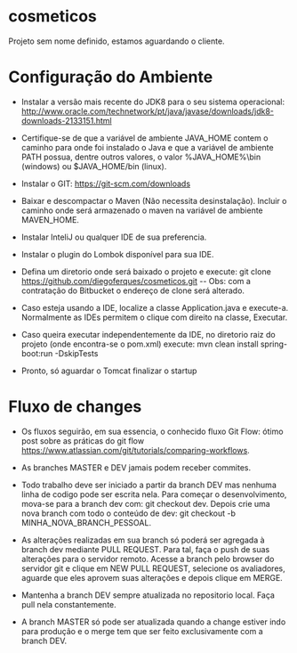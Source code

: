 # cosmeticos
Projeto sem nome definido, estamos aguardando o cliente.

# Configuração do Ambiente
- Instalar a versão mais recente do JDK8 para o seu sistema operacional: http://www.oracle.com/technetwork/pt/java/javase/downloads/jdk8-downloads-2133151.html

- Certifique-se de que a variável de ambiente JAVA_HOME contem o caminho para onde foi instalado o Java e que a variável de ambiente PATH possua, dentre outros valores, o valor %JAVA_HOME%\bin (windows) ou $JAVA_HOME/bin (linux).

- Instalar o GIT: https://git-scm.com/downloads

- Baixar e descompactar o Maven (Não necessita desinstalação). Incluir o caminho onde será armazenado o maven na variável de ambiente MAVEN_HOME.

- Instalar InteliJ ou qualquer IDE de sua preferencia.

- Instalar o plugin do Lombok disponível para sua IDE.

- Defina um diretorio onde será baixado o projeto e execute: git clone https://github.com/diegoferques/cosmeticos.git
-- Obs: com a contratação do Bitbucket o endereço de clone será alterado.

- Caso esteja usando a IDE, localize a classe Application.java e execute-a. Normalmente as IDEs permitem o clique com direito na classe, Executar.

- Caso queira executar independentemente da IDE, no diretorio raiz do projeto (onde encontra-se o pom.xml) execute: mvn clean install spring-boot:run -DskipTests

- Pronto, só aguardar o Tomcat finalizar o startup


# Fluxo de changes
- Os fluxos seguirão, em sua essencia, o conhecido fluxo Git Flow: ótimo post sobre as práticas do git flow https://www.atlassian.com/git/tutorials/comparing-workflows.

- As branches MASTER e DEV jamais podem receber commites. 

- Todo trabalho deve ser iniciado a partir da branch DEV mas nenhuma linha de codigo pode ser escrita nela. Para começar o desenvolvimento, mova-se para a branch dev com: git checkout dev. Depois crie uma nova branch com todo o conteúdo de dev: git checkout -b MINHA_NOVA_BRANCH_PESSOAL.

- As alterações realizadas em sua branch só poderá ser agregada à branch dev mediante PULL REQUEST. Para tal, faça o push de suas alterações para o servidor remoto. Acesse a branch pelo browser do servidor git e clique em NEW PULL REQUEST, selecione os avaliadores, aguarde que eles aprovem suas alterações e depois clique em MERGE.

- Mantenha a branch DEV sempre atualizada no repositorio local. Faça pull nela constantemente.

- A branch MASTER só pode ser atualizada quando a change estiver indo para produção e o merge tem que ser feito exclusivamente com a branch DEV.
